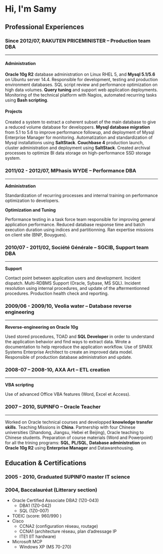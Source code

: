 
# Hi, I'm Samy

## Professional Experiences

### Since 2012/07, RAKUTEN PRICEMINISTER – Production team DBA

-----

#### Administration

__Oracle 10g R2__ database administration on Linux RHEL 5, and __Mysql 5.1/5.6__ on Ubuntu server 14.4. Responsible for development, testing and production environment databases.
SQL script review and performance optimization on high data volumes. __Query tuning__ and support web application deployments.
Monitoring of the technical platform with Nagios, automated recurring tasks using __Bash scripting__.

#### Projects

Created a system to extract a coherent subset of the main database to give a reduced volume database for developpers.
__Mysql database migration__ from 5.1 to 5.6 to improve performance followup, and deployment of Mysql Enterprise Manager for monitoring. Automatization and standardization of Mysql installations using __SaltStack__.
__Couchbase 4__ production launch, cluster administration and deployment using __SaltStack__.
Created archival processes to optimize BI data storage on high-performance SSD storage system.

### 2011/02 - 2012/07, MPhasis WYDE – Performance DBA

-----

**Administration**

Standardization of recurring processes and internal training on performance optimization to developers.

**Optimization and Tuning**

Performance testing in a task force team responsible for improving general application performance. Reduced database response time and batch execution duration using indices and partitionning.
Ran expertise missions on client site (BNP, Bouygues).

### 2010/07 - 2011/02, Société Générale – SGCIB, Support team DBA

-----

**Support**

Contact point between application users and development. Incident dispatch.
Multi-RDBMS Support (Oracle, Sybase, MS SQL).
Incident resolution using internal procedures, and update of the aftermentionned procedures. Production health check and reporting.

### 2009/06 - 2009/10, Veolia water – Database reverse engineering

-----

**Reverse-engineering on Oracle 10g**

Used stored procedures, TOAD and __SQL Developer__ in order to understand the application behavior and find ways to extract data. Wrote a documentation to help reproduce the application workflow.
Use of SPARX Systems Enterprise Architect to create an improved data model.
Responsible of production database administration and update.

### 2008-07 – 2008-10, AXA Art – ETL creation

-----

**VBA scripting**

Use of advanced Office VBA features (Word, Excel et Access).

### 2007 – 2010, SUPINFO – Oracle Teacher

-----

Worked on Oracle technical courses and developped __knowledge transfer skills__.
Teaching Missions in __China__.
Partnership with four Chinese universities (Shandong, Jiangsu, Hebei et Beijing), Oracle teaching to Chinese students.
Preparation of course materials (Word and Powerpoint) for all the trining programs: __SQL__, __PL/SQL__, __Database administration__ on __Oracle 10g R2__ using __Enterprise Manager__ and Datawarehousing.

## Education & Certifications

### 2005 - 2010, Graduated SUPINFO master IT science

### 2004, Baccalauréat (Litterary section)

+ Oracle Certified Associate  DBA2 (1Z0-043)
  + DBA1 (1Z0-042)
  + SQL (1Z0-007)
+ TOEIC (score: 960/990 )
+ Cisco
  + CCNA2 (configuration réseau, routage)
  + CCNA1 (architecture réseau, plan d’adressage IP
  + ITE1 (IT hardware)
+ Microsoft MCP
  + Windows XP (MS 70-270)
